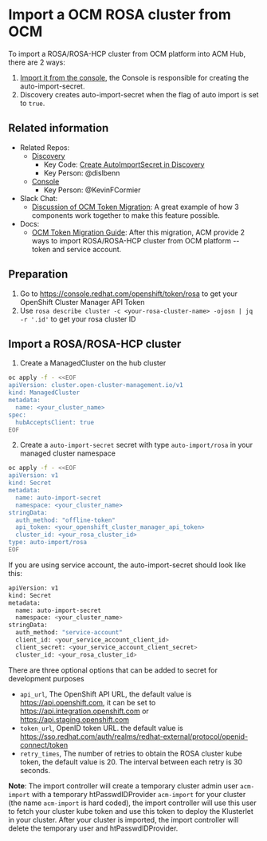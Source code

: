 # Import a OCM ROSA cluster from OCM

To import a ROSA/ROSA-HCP cluster from OCM platform into ACM Hub, there are 2 ways:
1. [Import it from the console](https://docs.redhat.com/en/documentation/red_hat_advanced_cluster_management_for_kubernetes/2.11/html-single/clusters/index#import-discovered), the Console is responsible for creating the auto-import-secret.
2. Discovery creates auto-import-secret when the flag of auto import is set to `true`.

## Related information

- Related Repos:
  - [Discovery](https://github.com/stolostron/discovery)
    - Key Code: [Create AutoImportSecret in Discovery](https://github.com/stolostron/discovery/blob/67b10a3f98a648a91c4638c42e9529e521b8fbea/controllers/discoveredcluster_controller.go#L148-L168)
    - Key Person: @dislbenn
  - [Console](https://github.com/stolostron/console)
    - Key Person: @KevinFCormier
- Slack Chat:
  - [Discussion of OCM Token Migration](https://redhat-internal.slack.com/archives/C06TNDPUZKM/p1727126722361369): A great example of how 3 components work together to make this feature possible.
- Docs:
  - [OCM Token Migration Guide](https://docs.google.com/document/d/1tf6BRSJXxxnrbOJ81O9Xajgc3yVDRKdwen1W88ks84Y/edit#heading=h.jnmdcvmm87m6): After this migration, ACM provide 2 ways to import ROSA/ROSA-HCP cluster from OCM platform -- token and service account.

## Preparation

1. Go to https://console.redhat.com/openshift/token/rosa to get your OpenShift Cluster Manager API Token
2. Use `rosa describe cluster -c <your-rosa-cluster-name> -ojosn | jq -r '.id'` to get your rosa cluster ID

## Import a ROSA/ROSA-HCP cluster

1. Create a ManagedCluster on the hub cluster

```sh
oc apply -f - <<EOF
apiVersion: cluster.open-cluster-management.io/v1
kind: ManagedCluster
metadata:
  name: <your_cluster_name>
spec:
  hubAcceptsClient: true
EOF
```

2. Create a `auto-import-secret` secret with type `auto-import/rosa` in your managed cluster namespace

```sh
oc apply -f - <<EOF
apiVersion: v1
kind: Secret
metadata:
  name: auto-import-secret
  namespace: <your_cluster_name>
stringData:
  auth_method: "offline-token"
  api_token: <your_openshift_cluster_manager_api_token>
  cluster_id: <your_rosa_cluster_id>
type: auto-import/rosa
EOF
```

If you are using service account, the auto-import-secret should look like this:

```sh
apiVersion: v1
kind: Secret
metadata:
  name: auto-import-secret
  namespace: <your_cluster_name>
stringData:
  auth_method: "service-account"
  client_id: <your_service_account_client_id>
  client_secret: <your_service_account_client_secret>
  cluster_id: <your_rosa_cluster_id>
```

There are three optional options that can be added to secret for development purposes

- `api_url`, The OpenShift API URL, the default value is https://api.openshift.com, it can be set to https://api.integration.openshift.com or https://api.staging.openshift.com
- `token_url`, OpenID token URL. the default value is https://sso.redhat.com/auth/realms/redhat-external/protocol/openid-connect/token
- `retry_times`, The number of retries to obtain the ROSA cluster kube token, the default value is 20. The interval between each retry is 30 seconds.

**Note**: The import controller will create a temporary cluster admin user `acm-import` with a temporary htPasswdIDProvider `acm-import` for your cluster (the name `acm-import` is hard coded), the import controller will use this user to fetch your cluster kube token and use this token to deploy the Klusterlet in your cluster. After your cluster is imported, the import controller will delete the temporary user and htPasswdIDProvider.
